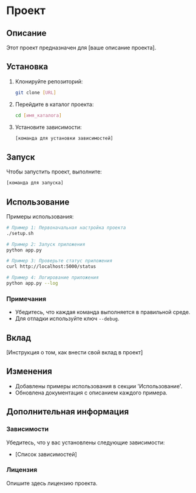 # Проект

## Описание
Этот проект предназначен для [ваше описание проекта].

## Установка
1. Клонируйте репозиторий:
   ```bash
   git clone [URL]
   ```
2. Перейдите в каталог проекта:
   ```bash
   cd [имя_каталога]
   ```
3. Установите зависимости:
   ```bash
   [команда для установки зависимостей]
   ```

## Запуск
Чтобы запустить проект, выполните:
```bash
[команда для запуска]
```

## Использование
Примеры использования:
```bash
# Пример 1: Первоначальная настройка проекта
./setup.sh

# Пример 2: Запуск приложения
python app.py

# Пример 3: Проверьте статус приложения
curl http://localhost:5000/status

# Пример 4: Логирование приложения
python app.py --log
```

### Примечания
- Убедитесь, что каждая команда выполняется в правильной среде.
- Для отладки используйте ключ `--debug`.

## Вклад
[Инструкция о том, как внести свой вклад в проект]

## Изменения
- Добавлены примеры использования в секции 'Использование'.
- Обновлена документация с описанием каждого примера.

## Дополнительная информация

### Зависимости
Убедитесь, что у вас установлены следующие зависимости:
- [Список зависимостей]

### Лицензия
Опишите здесь лицензию проекта.